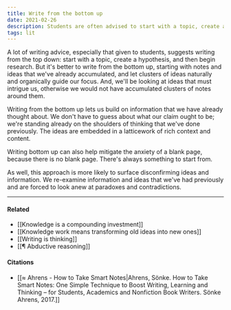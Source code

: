 ```yaml
---
title: Write from the bottom up
date: 2021-02-26
description: Students are often advised to start with a topic, create a hypothesis, and then begin research. Instead, start with notes and ideas and follow the idea that emerges. 
tags: lit
---
```


A lot of writing advice, especially that given to students, suggests writing from the top down: start with a topic, create a hypothesis, and then begin research. But it's better to write from the bottom up, starting with notes and ideas that we've already accumulated, and let clusters of ideas naturally and organically guide our focus. And, we'll be looking at ideas that must intrigue us, otherwise we would not have accumulated clusters of notes around them. 

Writing from the bottom up lets us build on information that we have already thought about. We don't have to guess about what our claim ought to be; we're standing already on the shoulders of thinking that we've done previously. The ideas are embedded in a latticework of rich context and content.

Writing bottom up can also help mitigate the anxiety of a blank page, because there is no blank page. There's always something to start from.

As well, this approach is more likely to surface disconfirming ideas and information. We re-examine information and ideas that we've had previously and are forced to look anew at paradoxes and contradictions.

---
#### Related
- [[Knowledge is a compounding investment]]
- [[Knowledge work means transforming old ideas into new ones]]
- [[Writing is thinking]]
- [[¶ Abductive reasoning]]

#### Citations
- [[≈ Ahrens - How to Take Smart Notes|Ahrens, Sönke. How to Take Smart Notes: One Simple Technique to Boost Writing, Learning and Thinking – for Students, Academics and Nonfiction Book Writers. Sönke Ahrens, 2017.]]